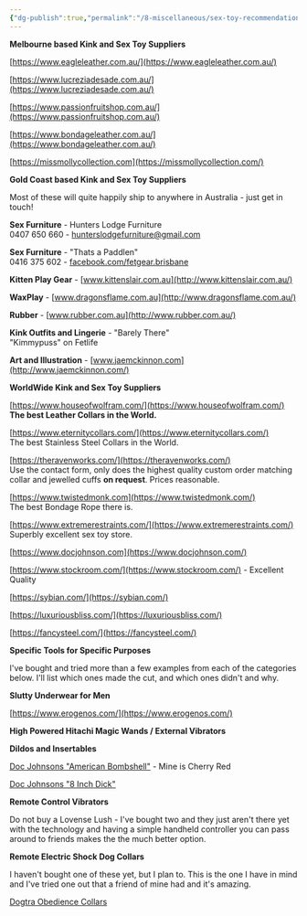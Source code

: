 ```yaml
---
{"dg-publish":true,"permalink":"/8-miscellaneous/sex-toy-recommendations-and-suppliers/"}
---
```



**Melbourne based Kink and Sex Toy Suppliers**

[https://www.eagleleather.com.au/](https://www.eagleleather.com.au/)

[https://www.lucreziadesade.com.au/](https://www.lucreziadesade.com.au/)

[https://www.passionfruitshop.com.au/](https://www.passionfruitshop.com.au/)

[https://www.bondageleather.com.au/](https://www.bondageleather.com.au/)

[https://missmollycollection.com](https://missmollycollection.com/)

**Gold Coast based Kink and Sex Toy Suppliers**

Most of these will quite happily ship to anywhere in Australia - just get in touch!

**Sex Furniture** - Hunters Lodge Furniture  
0407 650 660 - [hunterslodgefurniture@gmail.com](mailto:hunterslodgefurniture@gmail.com)

**Sex Furniture** - "Thats a Paddlen"  
0416 375 602 - [facebook.com/fetgear.brisbane](https://facebook.com/fetgear.brisbane)

**Kitten Play Gear** - [www.kittenslair.com.au](http://www.kittenslair.com.au/)

**WaxPlay** - [www.dragonsflame.com.au](http://www.dragonsflame.com.au/)

**Rubber** - [www.rubber.com.au](http://www.rubber.com.au/)

**Kink Outfits and Lingerie** - "Barely There"  
"Kimmypuss" on Fetlife

**Art and Illustration** - [www.jaemckinnon.com](http://www.jaemckinnon.com/)

**WorldWide Kink and Sex Toy Suppliers**

[https://www.houseofwolfram.com/](https://www.houseofwolfram.com/)  
**The best Leather Collars in the World.**

[https://www.eternitycollars.com/](https://www.eternitycollars.com/)  
The best Stainless Steel Collars in the World.

[https://theravenworks.com/](https://theravenworks.com/)  
Use the contact form, only does the highest quality custom order matching collar and jewelled cuffs **on request**. Prices reasonable.

[https://www.twistedmonk.com](https://www.twistedmonk.com/)  
The best Bondage Rope there is.

[https://www.extremerestraints.com/](https://www.extremerestraints.com/)  
Superbly excellent sex toy store.

[https://www.docjohnson.com](https://www.docjohnson.com/)

[https://www.stockroom.com/](https://www.stockroom.com/) - Excellent Quality

[https://sybian.com/](https://sybian.com/)

[https://luxuriousbliss.com/](https://luxuriousbliss.com/)

[https://fancysteel.com/](https://fancysteel.com/)

**Specific Tools for Specific Purposes**

I've bought and tried more than a few examples from each of the categories below. I'll list which ones made the cut, and which ones didn't and why.

**Slutty Underwear for Men**

[https://www.erogenos.com/](https://www.erogenos.com/)

**High Powered Hitachi Magic Wands / External Vibrators**

[](https://shevibe.com/magic-wand-plus-variable-speed-corded-magic-wand-vibrator/#oid=1501_1)

**Dildos and Insertables**

[Doc Johnsons "American Bombshell"](https://www.shopdocjohnson.com/s/sex-toys/p/447733/doc-johnson/american-bombshell---b-7-tango) - Mine is Cherry Red

[Doc Johnsons "8 Inch Dick"](https://www.shopdocjohnson.com/s/sex-toys/p/448766/doc-johnson/the-d---perfect-d---8-with-balls---ultraskyn)

**Remote Control Vibrators**

Do not buy a Lovense Lush - I've bought two and they just aren't there yet with the technology and having a simple handheld controller you can pass around to friends makes the the much better option.

**Remote Electric Shock Dog Collars**

I haven't bought one of these yet, but I plan to. This is the one I have in mind and I've tried one out that a friend of mine had and it's amazing.

[Dogtra Obedience Collars](https://www.dogtra.com/products/remote-training/obedience)

